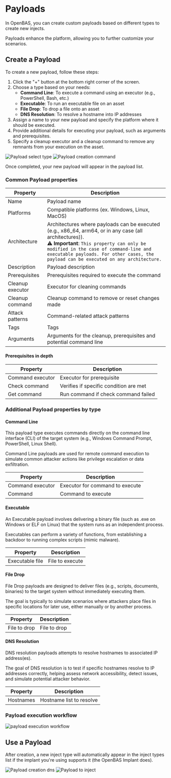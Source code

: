 # Payloads

In OpenBAS, you can create custom payloads based on different types to create new injects.

Payloads enhance the platform, allowing you to further customize your scenarios.

## Create a Payload

To create a new payload, follow these steps:

1. Click the "+" button at the bottom right corner of the screen.
2. Choose a type based on your needs:
    - **Command Line**: To execute a command using an executor (e.g., PowerShell, Bash, etc.)
    - **Executable**: To run an executable file on an asset
    - **File Drop**: To drop a file onto an asset
    - **DNS Resolution**: To resolve a hostname into IP addresses
3. Assign a name to your new payload and specify the platform where it should be executed.
4. Provide additional details for executing your payload, such as arguments and prerequisites.
5. Specify a cleanup executor and a cleanup command to remove any remnants from your execution on the asset.

![Payload select type](assets/payload-select-type.png)
![Payload creation command](assets/payload-creation-command.png)

Once completed, your new payload will appear in the payload list.

### Common Payload properties

| Property         | Description                                                                                                                                                                                                                                                                                 |
|------------------|---------------------------------------------------------------------------------------------------------------------------------------------------------------------------------------------------------------------------------------------------------------------------------------------|
| Name             | Payload name                                                                                                                                                                                                                                                                                |
| Platforms        | Compatible platforms (ex. Windows, Linux, MacOS)                                                                                                                                                                                                                                            |
| Architecture     | Architectures where payloads can be executed (e.g., x86_64, arm64, or in any case (all architectures)). <br/> ⚠️ **Important**: `This property can only be modified in the case of command-line and executable payloads. For other cases, the payload can be executed on any architecture.` |
| Description      | Payload description                                                                                                                                                                                                                                                                         |
| Prerequisites    | Prerequisites required to execute the command                                                                                                                                                                                                                                               |
| Cleanup executor | Executor for cleaning commands                                                                                                                                                                                                                                                              |
| Cleanup command  | Cleanup command to remove or reset changes made                                                                                                                                                                                                                                             |
| Attack patterns  | Command-related attack patterns                                                                                                                                                                                                                                                             |
| Tags             | Tags                                                                                                                                                                                                                                                                                        |
| Arguments        | Arguments for the cleanup, prerequisites and potential command line                                                                                                                                                                                                                         |

#### Prerequisites in depth

| Property         | Description                                      |
|------------------|--------------------------------------------------|
| Command executor | Executor for prerequisite                        |
| Check command    | Verifies if specific condition are met           |
| Get command      | Run command if check command failed              |

### Additional Payload properties by type

#### Command Line

This payload type executes commands directly on the command line interface (CLI) of the target system 
(e.g., Windows Command Prompt, PowerShell, Linux Shell). 

Command Line payloads are used for remote command execution to simulate common attacker actions like privilege 
escalation or data exfiltration.

| Property         | Description                                      |
|------------------|--------------------------------------------------|
| Command executor | Executor for command to execute                  |
| Command          | Command to execute                               |

#### Executable

An Executable payload involves delivering a binary file (such as .exe on Windows or ELF on Linux) that the system runs 
as an independent process.

Executables can perform a variety of functions, from establishing a backdoor to running complex scripts (mimic malware).

| Property         | Description                                      |
|------------------|--------------------------------------------------|
| Executable file  | File to execute                                  |

#### File Drop

File Drop payloads are designed to deliver files (e.g., scripts, documents, binaries) to the target system without 
immediately executing them.

The goal is typically to simulate scenarios where attackers place files in specific locations for later use, either 
manually or by another process.

| Property         | Description                                      |
|------------------|--------------------------------------------------|
| File to drop     | File to drop                                     |

#### DNS Resolution

DNS resolution payloads attempts to resolve hostnames to associated IP address(es).

The goal of DNS resolution is to test if specific hostnames resolve to IP addresses correctly, helping assess network 
accessibility, detect issues, and simulate potential attacker behavior.

| Property         | Description                                      |
|------------------|--------------------------------------------------|
| Hostnames        | Hostname list to resolve                         |

### Payload execution workflow

![payload execution workflow](assets/payload-execution-workflow.png)

## Use a Payload

After creation, a new inject type will automatically appear in the inject types list if the implant you're using
supports it (the OpenBAS Implant does).

![Payload creation dns](assets/payload-creation-dns.png)
![Payload to inject](assets/payload-to-inject.png)
